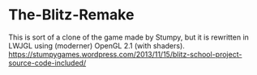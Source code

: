 # The-Blitz-Remake
This is sort of a clone of the game made by Stumpy, but it is rewritten in LWJGL using (moderner) OpenGL 2.1 (with shaders). 
https://stumpygames.wordpress.com/2013/11/15/blitz-school-project-source-code-included/
